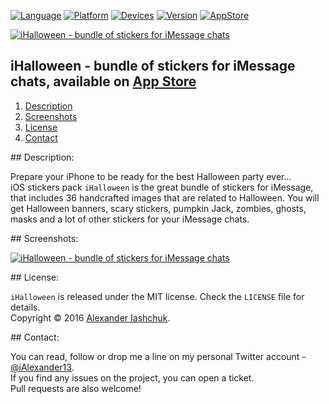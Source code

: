 [![Language](https://img.shields.io/badge/Swift-3.0-orange.svg?style=flat)](https://ialexander.me/2e3ZYpi)
[![Platform](https://img.shields.io/badge/Platform-iOS_10.0_|_iMessage-lightgray.svg?style=flat)](https://ialexander.me/2e3ZYpi)
[![Devices](https://img.shields.io/badge/Devices-iPhone_|_iPad-DAA522.svg?style=flat)](https://ialexander.me/2e3ZYpi)
[![Version](https://img.shields.io/badge/App_version-3.0-blue.svg?style=flat)](https://ialexander.me/2e3ZYpi)
[![AppStore](https://img.shields.io/badge/App_Store-Free-brightgreen.svg?style=flat)](https://ialexander.me/2e3ZYpi)

[![iHalloween - bundle of stickers for iMessage chats](https://raw.githubusercontent.com/iAlexander/iHalloween/master/Header.jpg)](https://ialexander.me/2e3ZYpi)

## iHalloween - bundle of stickers for iMessage chats, available on <a href="https://ialexander.me/2e3ZYpi">App Store</a>
1. [Description](#description)
2. [Screenshots](#screenshots)
3. [License](#license)
4. [Contact](#contact)

##<a name="description"> Description: </a>

Prepare your iPhone to be ready for the best Halloween party ever...  
iOS stickers pack ```iHalloween``` is the great bundle of stickers for iMessage, that includes 36 handcrafted images that are related to Halloween. You will get Halloween banners, scary stickers, pumpkin Jack, zombies, ghosts, masks and a lot of other stickers for your iMessage chats.

##<a name="screenshots"> Screenshots: </a>

[![iHalloween - bundle of stickers for iMessage chats](https://raw.githubusercontent.com/iAlexander/iHalloween/master/Screenshots.jpg)](https://ialexander.me/2e3ZYpi)

##<a name="license"> License: </a>

```iHalloween``` is released under the MIT license. Check the ```LICENSE``` file for details.  
Copyright © 2016 <a href="https://iashchuk.com">Alexander Iashchuk</a>.

##<a name="contact"> Contact: </a>

You can read, follow or drop me a line on my personal Twitter account - [@iAlexander13](https://twitter.com/iAlexander13).  
If you find any issues on the project, you can open a ticket.  
Pull requests are also welcome!
